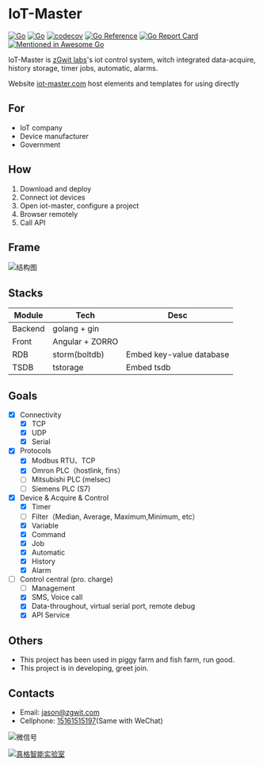 # IoT-Master

[![Go](https://github.com/zgwit/iot-master/actions/workflows/go.yml/badge.svg)](https://github.com/zgwit/iot-master/actions/workflows/go.yml)
[![Go](https://github.com/zgwit/iot-master/actions/workflows/codeql-analysis.yml/badge.svg)](https://github.com/zgwit/iot-master/actions/workflows/codeql-analysis.yml)
[![codecov](https://codecov.io/gh/zgwit/iot-master/branch/main/graph/badge.svg?token=AK5TD8KQ5C)](https://codecov.io/gh/zgwit/iot-master)
[![Go Reference](https://pkg.go.dev/badge/github.com/zgwit/iot-master.svg)](https://pkg.go.dev/github.com/zgwit/iot-master)
[![Go Report Card](https://goreportcard.com/badge/github.com/zgwit/iot-master)](https://goreportcard.com/report/github.com/zgwit/iot-master)
[![Mentioned in Awesome Go](https://awesome.re/mentioned-badge.svg)](https://github.com/avelino/awesome-go)  

IoT-Master is [zGwit labs](https://labs.zgwit.com)'s iot control system,
witch integrated data-acquire, history storage, timer jobs, automatic, alarms.

Website [iot-master.com](https://iot-master.com) host elements and templates for using directly

## For

- IoT company
- Device manufacturer
- Government

## How

1. Download and deploy
2. Connect iot devices
3. Open iot-master, configure a project
4. Browser remotely
5. Call API


## Frame

![结构图](https://github.com/zgwit/iot-master/raw/main/docs/frame.svg)

## Stacks


| Module     | Tech    |  Desc  |
| --------   | -----   | ---- |
| Backend     | golang + gin    |  |
| Front     | Angular + ZORRO    |   |
| RDB   | storm(boltdb)    |  Embed key-value database  |
| TSDB   | tstorage |  Embed tsdb |

## Goals

- [x] Connectivity
    - [x] TCP
    - [x] UDP
    - [x] Serial
- [x] Protocols
    - [x] Modbus RTU、TCP
    - [x] Omron PLC（hostlink, fins）
    - [ ] Mitsubishi PLC (melsec)
    - [ ] Siemens PLC (S7)
- [x] Device & Acquire & Control
    - [x] Timer
    - [ ] Filter（Median, Average, Maximum,Minimum, etc）
    - [x] Variable
    - [x] Command
    - [x] Job
    - [x] Automatic
    - [x] History
    - [x] Alarm
- [ ] Control central (pro. charge)
    - [ ] Management
    - [x] SMS, Voice call
    - [x] Data-throughout, virtual serial port, remote debug
    - [x] API Service
    
## Others

- This project has been used in piggy farm and fish farm, run good.
- This project is in developing, greet join.

## Contacts

- Email: [jason@zgwit.com](mailto:jason@zgwit.com)
- Cellphone: [15161515197](tel:15161515197)(Same with WeChat)

![微信号](https://labs.zgwit.com/qrcode.jpg)

[![真格智能实验室](https://labs.zgwit.com/logo.png)](https://labs.zgwit.com)

